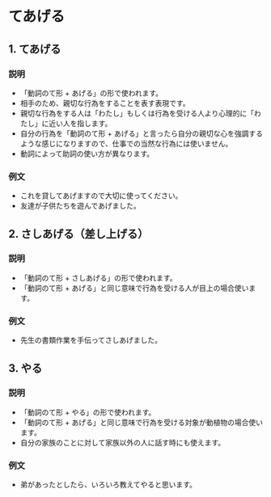 # てあげる

## 1. てあげる

### 説明

- 「動詞のて形 + あげる」の形で使われます。
- 相手のため、親切な行為をすることを表す表現です。
- 親切な行為をする人は「わたし」もしくは行為を受ける人より心理的に「わたし」に近い人を指します。
- 自分の行為を「動詞のて形 + あげる」と言ったら自分の親切な心を強調するような感じになりますので、仕事での当然な行為には使いません。
- 動詞によって助詞の使い方が異なります。

### 例文

- これを貸してあげますので大切に使ってください。
- 友達が子供たちを遊んであげました。

## 2. さしあげる（差し上げる）

### 説明

- 「動詞のて形 + さしあげる」の形で使われます。
- 「動詞のて形 + あげる」と同じ意味で行為を受ける人が目上の場合使います。

### 例文

- 先生の書類作業を手伝ってさしあげました。

## 3. やる

### 説明

- 「動詞のて形 + やる」の形で使われます。
- 「動詞のて形 + あげる」と同じ意味で行為を受ける対象が動植物の場合使います。
- 自分の家族のことに対して家族以外の人に話す時にも使えます。

### 例文

- 弟があったとしたら、いろいろ教えてやると思います。